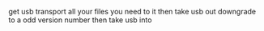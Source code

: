 get usb transport all your files you need to it then take usb out downgrade to a odd version number then take usb into 

